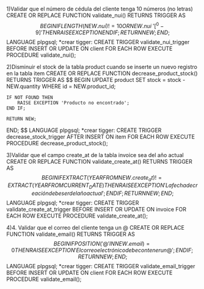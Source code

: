 1)Validar que el número de cédula del cliente tenga 10 números (no letras)
CREATE OR REPLACE FUNCTION validate_nui()
RETURNS TRIGGER AS $$
BEGIN
    IF LENGTH(NEW.nui) != 10 OR NEW.nui ~ '[^0-9]' THEN
        RAISE EXCEPTION 
    END IF;
    RETURN NEW;
END;
$$ LANGUAGE plpgsql;
 *crear tigger:
 CREATE TRIGGER validate_nui_trigger
BEFORE INSERT OR UPDATE ON client
FOR EACH ROW
EXECUTE PROCEDURE validate_nui();

2)Disminuir el stock de la tabla product cuando se inserte un nuevo registro en la tabla item
 CREATE OR REPLACE FUNCTION decrease_product_stock()
RETURNS TRIGGER AS $$
BEGIN
    UPDATE product
    SET stock = stock - NEW.quantity
    WHERE id = NEW.product_id;

    IF NOT FOUND THEN
        RAISE EXCEPTION 'Producto no encontrado';
    END IF;

    RETURN NEW;
END;
$$ LANGUAGE plpgsql;
*crear tigger:
CREATE TRIGGER decrease_stock_trigger
AFTER INSERT ON item
FOR EACH ROW
EXECUTE PROCEDURE decrease_product_stock();

3)Validar que el campo create_at de la tabla invoice sea del año actual
CREATE OR REPLACE FUNCTION validate_create_at()
RETURNS TRIGGER AS $$
BEGIN
    IF EXTRACT(YEAR FROM NEW.create_at) != EXTRACT(YEAR FROM CURRENT_DATE) THEN
        RAISE EXCEPTION 'La fecha de creación debe ser del año actual';
    END IF;
    RETURN NEW;
END;
$$ LANGUAGE plpgsql;
*crear tigger:
CREATE TRIGGER validate_create_at_trigger
BEFORE INSERT OR UPDATE ON invoice
FOR EACH ROW
EXECUTE PROCEDURE validate_create_at();

4)4. Validar que el correo del cliente tenga un @
CREATE OR REPLACE FUNCTION validate_email()
RETURNS TRIGGER AS $$
BEGIN
    IF POSITION('@' IN NEW.email) = 0 THEN
        RAISE EXCEPTION 'El correo electrónico debe contener un @';
    END IF;
    RETURN NEW;
END;
$$ LANGUAGE plpgsql;
*crear tigger:
CREATE TRIGGER validate_email_trigger
BEFORE INSERT OR UPDATE ON client
FOR EACH ROW
EXECUTE PROCEDURE validate_email();
